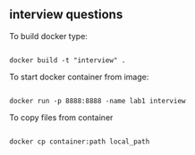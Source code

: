 ## interview questions

To build docker type:
<pre><code>
docker build -t "interview" .
</code></pre>

To start docker container from image:
<pre><code>
docker run -p 8888:8888 -name lab1 interview
</code></pre>

To copy files from container
<pre><code>
docker cp container:path local_path
</code></pre>
